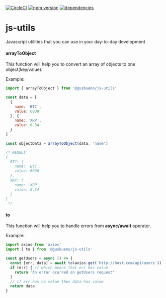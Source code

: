 [![CircleCI](https://circleci.com/gh/gusbueno/js-utils/tree/master.svg?style=svg)](https://circleci.com/gh/gusbueno/js-utils/tree/master)
[![npm version](https://badge.fury.io/js/%40gusbueno%2Fjs-utils.svg)](https://badge.fury.io/js/%40gusbueno%2Fjs-utils)
[![dependencies](https://david-dm.org/gusbueno/js-utils.svg)](https://david-dm.org/gusbueno/js-utils)

# js-utils
Javascript utilities that you can use in your day-to-day development

#### arrayToObject
This function will help you to convert an array of objects to one object(key/value).

Example:
```js
import { arrayToObject } from '@gusbueno/js-utils'

const data = [
  {
    name: 'BTC',
    value: 6000
  }, {
    name: 'XRP',
    value: 0.34
  }
]

const objectData = arrayToObject(data, 'name')

/* RESULT
{
  BTC: {
    name: 'BTC',
    value: 6000
  },
  XRP: {
    name: 'XRP',
    value: 0.34
  }
}
 */
```

#### to
This function will help you to handle errors from **async/await** operator.

Example:
```js
import axios from 'axios'
import { to } from '@gusbueno/js-utils'

const getUsers = async () => {
  const [err, data] = await to(axios.get('http://host.com/api/users'))
  if (err) { // which means that err has value
    return 'An error ocurred on getUsers request'
  }
  // if err has no value then data has value
  return data
}
```
